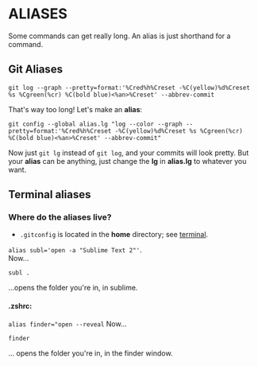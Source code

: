 # ALIASES
Some commands can get really long. An alias is just shorthand for a command.

## Git Aliases

	git log --graph --pretty=format:'%Cred%h%Creset -%C(yellow)%d%Creset %s %Cgreen(%cr) %C(bold blue)<%an>%Creset' --abbrev-commit

That's way too long! Let's make an __alias__:

	git config --global alias.lg "log --color --graph --pretty=format:'%Cred%h%Creset -%C(yellow)%d%Creset %s %Cgreen(%cr) %C(bold blue)<%an>%Creset' --abbrev-commit"
	
Now just `git lg` instead of `git log`, and your commits will look pretty. But your __alias__ can be anything, just change the __lg__ in __alias.lg__ to whatever you want.

## Terminal aliases

### Where do the aliases live?
- `.gitconfig` is located in the **home** directory; see [terminal](terminal/terminal.md).

`alias subl='open -a "Sublime Text 2"'`.
 <br>
Now... 

```
subl .
 ``` 
 ...opens the folder you're in, in sublime.


#### .zshrc:
`alias finder="open --reveal`
Now...

```
finder
```
... opens the folder you're in, in the finder window.